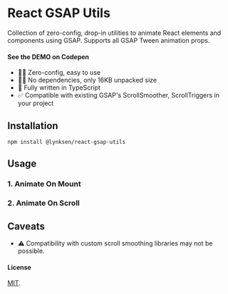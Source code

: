 # React GSAP Utils

Collection of zero-config, drop-in utilities to animate React elements and components using GSAP.
Supports all GSAP Tween animation props.
#### See the DEMO on Codepen

- 👍🏻 Zero-config, easy to use
- 👌🏻 No dependencies, only 16KB unpacked size
- 🧩 Fully written in TypeScript
- ✅ Compatible with existing GSAP's ScrollSmoother, ScrollTriggers in your project

## Installation
 `npm install @lynksen/react-gsap-utils`

## Usage

### 1. Animate On Mount

### 2. Animate On Scroll

## Caveats

- ⚠️ Compatibility with custom scroll smoothing libraries may not be possible.

#### License

[MIT](LICENSE).
